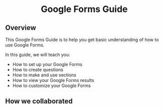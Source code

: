 <h1 align="center">Google Forms Guide</h1>

## Overview

This Google Forms Guide is to help you get basic understanding of how to use Google Forms. 

In this guide, we will teach you: 

* How to set up your Google Forms
* How to create questions
* How to make and use sections
* How to view your Google Forms results
* How to customize your Google Forms

## How we collaborated


